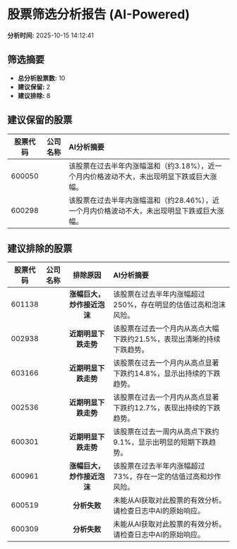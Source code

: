 # 股票筛选分析报告 (AI-Powered)

**分析时间:** 2025-10-15 14:12:41

## 筛选摘要

- **总分析股票数:** 10
- **建议保留:** 2
- **建议排除:** 8

## 建议保留的股票

| 股票代码 | 公司名称 | AI分析摘要 |
|:---:|:---:|:---|
| 600050 |  | 该股票在过去半年内涨幅温和（约3.18%），近一个月内价格波动不大，未出现明显下跌或巨大涨幅。 |
| 600298 |  | 该股票在过去半年内涨幅温和（约28.46%），近一个月内价格波动不大，未出现明显下跌或巨大涨幅。 |

## 建议排除的股票

| 股票代码 | 公司名称 | 排除原因 | AI分析摘要 |
|:---:|:---:|:---:|:---|
| 601138 |  | **涨幅巨大，炒作接近泡沫** | 该股票在过去半年内涨幅超过250%，存在明显的估值过高和泡沫风险。 |
| 002938 |  | **近期明显下跌走势** | 该股票在过去一个月内从高点大幅下跌约21.5%，表现出清晰的持续下跌趋势。 |
| 603166 |  | **近期明显下跌走势** | 该股票在过去一个月内从高点显著下跌约14.8%，显示出持续的下跌趋势。 |
| 002536 |  | **近期明显下跌走势** | 该股票在过去一个月内从高点显著下跌约12.7%，表现出持续的下跌趋势。 |
| 600301 |  | **近期明显下跌走势** | 该股票在过去一周内从高点下跌约9.1%，显示出明显的短期下跌趋势。 |
| 600961 |  | **涨幅巨大，炒作接近泡沫** | 该股票在过去半年内涨幅超过73%，存在一定的估值过高和炒作风险。 |
| 600519 |  | **分析失败** | 未能从AI获取对此股票的有效分析。请检查日志中AI的原始响应。 |
| 600309 |  | **分析失败** | 未能从AI获取对此股票的有效分析。请检查日志中AI的原始响应。 |
